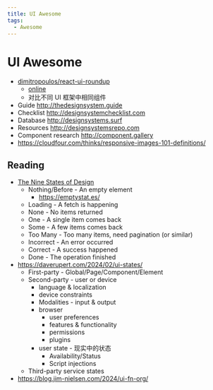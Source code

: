 ```yaml
---
title: UI Awesome
tags:
  - Awesome
---
```


# UI Awesome

- [dimitropoulos/react-ui-roundup](https://github.com/dimitropoulos/react-ui-roundup)
  - [online](https://react-ui-roundup.dimitrimitropoulos.com/)
  - 对比不同 UI 框架中相同组件
- Guide http://thedesignsystem.guide
- Checklist http://designsystemchecklist.com
- Database  http://designsystems.surf
- Resources  http://designsystemsrepo.com
- Component research  http://component.gallery
- https://cloudfour.com/thinks/responsive-images-101-definitions/

## Reading

- [The Nine States of Design](https://medium.com/swlh/the-nine-states-of-design-5bfe9b3d6d85)
  - Nothing/Before - An empty element
    - https://emptystat.es/
  - Loading - A fetch is happening
  - None - No items returned
  - One - A single item comes back
  - Some - A few items comes back
  - Too Many - Too many items, need pagination (or similar)
  - Incorrect - An error occurred
  - Correct - A success happened
  - Done - The operation finished
- https://daverupert.com/2024/02/ui-states/
  - First-party - Global/Page/Component/Element
  - Second-party - user or device
    - language & localization
    - device constraints
    - Modalities - input & output
    - browser
      - user preferences
      - features & functionality
      - permissions
      - plugins
    - user state - 现实中的状态
      - Availability/Status
      - Script injections
  - Third-party service states
- https://blog.jim-nielsen.com/2024/ui-fn-org/
